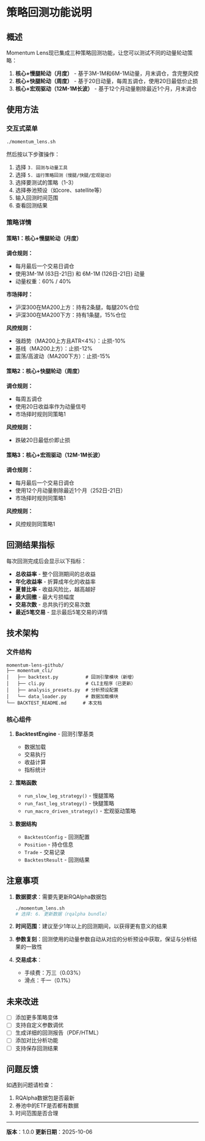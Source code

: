 # 策略回测功能说明

## 概述

Momentum Lens现已集成三种策略回测功能，让您可以测试不同的动量轮动策略：

1. **核心+慢腿轮动（月度）** - 基于3M-1M和6M-1M动量，月末调仓，含完整风控
2. **核心+快腿轮动（周度）** - 基于20日动量，每周五调仓，使用20日最低价止损
3. **核心+宏观驱动（12M-1M长波）** - 基于12个月动量剔除最近1个月，月末调仓

## 使用方法

### 交互式菜单

```bash
./momentum_lens.sh
```

然后按以下步骤操作：

1. 选择 `3. 回测与动量工具`
2. 选择 `5. 运行策略回测（慢腿/快腿/宏观驱动）`
3. 选择要测试的策略（1-3）
4. 选择券池预设（如core、satellite等）
5. 输入回测时间范围
6. 查看回测结果

### 策略详情

#### 策略1：核心+慢腿轮动（月度）

**调仓规则：**
- 每月最后一个交易日调仓
- 使用3M-1M (63日-21日) 和 6M-1M (126日-21日) 动量
- 动量权重：60% / 40%

**市场择时：**
- 沪深300在MA200上方：持有2条腿，每腿20%仓位
- 沪深300在MA200下方：持有1条腿，15%仓位

**风控规则：**
- 强趋势（MA200上方且ATR<4%）：止损-10%
- 基线（MA200上方）：止损-12%
- 震荡/高波动（MA200下方）：止损-15%

#### 策略2：核心+快腿轮动（周度）

**调仓规则：**
- 每周五调仓
- 使用20日收益率作为动量信号
- 市场择时规则同策略1

**风控规则：**
- 跌破20日最低价即止损

#### 策略3：核心+宏观驱动（12M-1M长波）

**调仓规则：**
- 每月最后一个交易日调仓
- 使用12个月动量剔除最近1个月（252日-21日）
- 市场择时规则同策略1

**风控规则：**
- 风控规则同策略1

## 回测结果指标

每次回测完成后会显示以下指标：

- **总收益率** - 整个回测期间的总收益
- **年化收益率** - 折算成年化的收益率
- **夏普比率** - 收益风险比，越高越好
- **最大回撤** - 最大亏损幅度
- **交易次数** - 总共执行的交易次数
- **最近5笔交易** - 显示最后5笔交易的详情

## 技术架构

### 文件结构

```
momentum-lens-github/
├── momentum_cli/
│   ├── backtest.py          # 回测引擎模块（新增）
│   ├── cli.py               # CLI主程序（已更新）
│   ├── analysis_presets.py  # 分析预设配置
│   └── data_loader.py       # 数据加载模块
└── BACKTEST_README.md      # 本文档
```

### 核心组件

1. **BacktestEngine** - 回测引擎基类
   - 数据加载
   - 交易执行
   - 收益计算
   - 指标统计

2. **策略函数**
   - `run_slow_leg_strategy()` - 慢腿策略
   - `run_fast_leg_strategy()` - 快腿策略
   - `run_macro_driven_strategy()` - 宏观驱动策略

3. **数据结构**
   - `BacktestConfig` - 回测配置
   - `Position` - 持仓信息
   - `Trade` - 交易记录
   - `BacktestResult` - 回测结果

## 注意事项

1. **数据要求**：需要先更新RQAlpha数据包
   ```bash
   ./momentum_lens.sh
   # 选择: 6. 更新数据（rqalpha bundle）
   ```

2. **时间范围**：建议至少1年以上的回测期间，以获得更有意义的结果

3. **参数复刻**：回测使用的动量参数自动从对应的分析预设中获取，保证与分析结果的一致性

4. **交易成本**：
   - 手续费：万三（0.03%）
   - 滑点：千一（0.1%）

## 未来改进

- [ ] 添加更多策略变体
- [ ] 支持自定义参数调优
- [ ] 生成详细的回测报告（PDF/HTML）
- [ ] 添加对比分析功能
- [ ] 支持保存回测结果

## 问题反馈

如遇到问题请检查：

1. RQAlpha数据包是否最新
2. 券池中的ETF是否都有数据
3. 时间范围是否合理

---

**版本**：1.0.0
**更新日期**：2025-10-06
